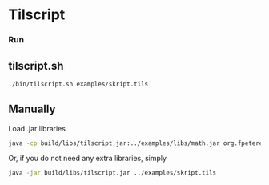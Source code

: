 # Tilscript

### Run

## tilscript.sh

```sh
./bin/tilscript.sh examples/skript.tils
```

## Manually

Load .jar libraries

```sh
java -cp build/libs/tilscript.jar:../examples/libs/math.jar org.fpeterek.tilscript.interpreter.MainKt ../examples/math.tils
```

Or, if you do not need any extra libraries, simply

```sh
java -jar build/libs/tilscript.jar ../examples/skript.tils
```

